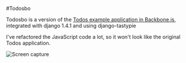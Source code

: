 #Todosbo

Todosbo is a version of the [Todos example application in Backbone.js](http://backbonejs.org/examples/todos/index.html "Todos"), integrated with django 1.4.1 and using django-tastypie

I've refactored the JavaScript code a lot, so it won't look like the original Todos application.

![Screen capture](https://lh4.googleusercontent.com/-QOdZtjmK08E/UEHqYckZqCI/AAAAAAAABt4/Tps8CiusClg/s512/todos.jpg "Screen capture")